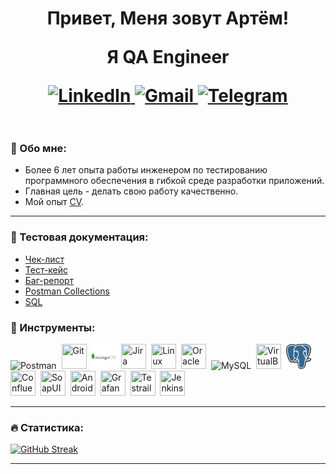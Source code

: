 <a name="readme-top"></a>
<h1>
<div id="header" align="center">
	<p>Привет, Меня зовут Артём!</p>
	<p>Я QA Engineer</p>
</div>
<div id="socials" align="center">
	<a href="https://www.linkedin.com/in/%D0%B0%D1%80%D1%82%D1%91%D0%BC-%D1%81%D0%B0%D0%B4%D0%BE%D0%B2%D1%81%D0%BA%D0%B8%D0%B9-963574228/">
		<img src="https://img.shields.io/badge/LinkedIn-blue?style=for-the-badge&logo=linkedin&logoColor=white" alt="LinkedIn"/>
	</a>
	<a href="mailto:sadovski.art@gmail.com">
		<img src="https://img.shields.io/badge/Gmail-blue?style=for-the-badge&logo=Gmail&logoColor=white" alt="Gmail"/>
	</a>
	<a href="https://t.me/Artsiom_Sadouski">
		<img src="https://img.shields.io/badge/Telegram-blue?style=for-the-badge&logo=telegram&logoColor=white" alt="Telegram"/>
	</a>
</div>
<div id="view" align="center"><img src="https://komarev.com/ghpvc/?username=your-github-artemsadovski&style=flat-square&color=blue" alt=""/>
</div>


### &#128104;&#8205; Обо мне:
-  Более 6 лет опыта работы инженером по тестированию программного обеспечения в гибкой среде разработки приложений.
-  Главная цель - делать свою работу качественно.
-  Мой опыт [CV](cv-link).

---

### &#128221; Тестовая документация:

-  [Чек-лист]()
-  [Тест-кейс]()
-  [Баг-репорт]()
-  [Postman Collections](medium-link)
-  [SQL](cv-link)


  
  ### &#128296; Инструменты:
  
  <p>
  <img src="https://www.vectorlogo.zone/logos/getpostman/getpostman-icon.svg" title="Postman"  alt="Postman" width="40" height="40"/>&nbsp;
  <img src="https://cdn.jsdelivr.net/gh/devicons/devicon/icons/git/git-original.svg" title="Git" **alt="Git" width="40" height="40"/>&nbsp;
  <img src="https://raw.githubusercontent.com/github/explore/80688e429a7d4ef2fca1e82350fe8e3517d3494d/topics/mongodb/mongodb.png" title="MongoDB" **alt="MongoDB" width="40" height="40"/>&nbsp;
  <img src="https://cdn.jsdelivr.net/gh/devicons/devicon/icons/jira/jira-original-wordmark.svg" title="Jira" **alt="Jira" width="40" height="40"/>&nbsp;
  <img src="https://cdn.jsdelivr.net/gh/devicons/devicon/icons/linux/linux-original.svg" title="Linux" **alt="Linux" width="40" height="40"/>&nbsp;
  <img src="https://cdn.jsdelivr.net/gh/devicons/devicon/icons/oracle/oracle-original.svg" title="Oracle" **alt="Oracle" width="40" height="40"/>&nbsp;
  <img src="https://cdn.jsdelivr.net/gh/devicons/devicon/icons/mysql/mysql-original-wordmark.svg" title="MySQL"  alt="MySQL" width="40" height="40"/>&nbsp;
  <img src="https://www.vectorlogo.zone/logos/virtualbox/virtualbox-icon.svg" title="VirtualBox" **alt="VirtualBox" width="40" height="40"/>&nbsp;
  <img src="https://raw.githubusercontent.com/github/explore/80688e429a7d4ef2fca1e82350fe8e3517d3494d/topics/postgresql/postgresql.png" title="PostgresSQL" **alt="PostgresSQL" width="40" height="40"/>&nbsp;
  <img src="https://www.logo.wine/a/logo/Confluence_(software)/Confluence_(software)-Logo.wine.svg" title="Confluence" **alt="Confluence" width="40" height="40"/>&nbsp;
  <img src="https://user-images.githubusercontent.com/37912316/38108076-0b5f8ae0-3394-11e8-8e6c-60247537dfad.png" title="SoapUI" **alt="SoapUI" width="40" height="40"/>&nbsp;
  <img src="https://cdn.jsdelivr.net/gh/devicons/devicon/icons/androidstudio/androidstudio-original-wordmark.svg" title="Android Studio" **alt="Android Studio" width="40" height="40"/>&nbsp;
  <img src="https://cdn.jsdelivr.net/gh/devicons/devicon/icons/grafana/grafana-original.svg" title="Grafana" **alt="Grafana" width="40" height="40"/>&nbsp;
  <img src="https://media.gurock.com/gk-media/logos/testrail-logo-blue-with-tagline.svg" title="Testrail" **alt="Testrail" width="40" height="40"/>&nbsp;
  <img src="https://cdn.jsdelivr.net/gh/devicons/devicon/icons/jenkins/jenkins-original.svg" title="Jenkins" **alt="Jenkins" width="40" height="40"/>&nbsp;
  </p>

---

### :fire: Статистика:
  [![GitHub Streak](http://github-readme-streak-stats.herokuapp.com?user=artemsadovski&theme=dark&background=000000)](https://git.io/streak-stats)

  ---
  

